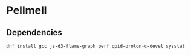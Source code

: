 # Pellmell

## Dependencies

    dnf install gcc js-d3-flame-graph perf qpid-proton-c-devel sysstat
